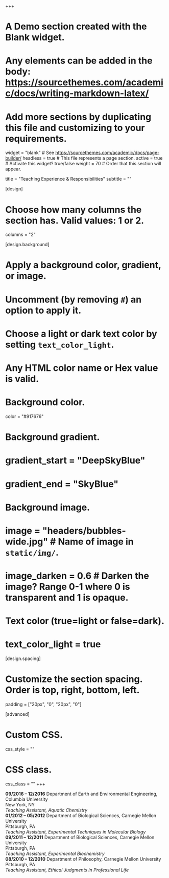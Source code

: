 +++
# A Demo section created with the Blank widget.
# Any elements can be added in the body: https://sourcethemes.com/academic/docs/writing-markdown-latex/
# Add more sections by duplicating this file and customizing to your requirements.

widget = "blank"  # See https://sourcethemes.com/academic/docs/page-builder/
headless = true  # This file represents a page section.
active = true  # Activate this widget? true/false
weight = 70  # Order that this section will appear.

title = "Teaching Experience & Responsibilities"
subtitle = ""

[design]
  # Choose how many columns the section has. Valid values: 1 or 2.
  columns = "2"

[design.background]
  # Apply a background color, gradient, or image.
  #   Uncomment (by removing `#`) an option to apply it.
  #   Choose a light or dark text color by setting `text_color_light`.
  #   Any HTML color name or Hex value is valid.

  # Background color.
  color = "#917676"
  
  # Background gradient.
  # gradient_start = "DeepSkyBlue"
  # gradient_end = "SkyBlue"
  
  # Background image.
  # image = "headers/bubbles-wide.jpg"  # Name of image in `static/img/`.
  # image_darken = 0.6  # Darken the image? Range 0-1 where 0 is transparent and 1 is opaque.

  # Text color (true=light or false=dark).
  # text_color_light = true

[design.spacing]
  # Customize the section spacing. Order is top, right, bottom, left.
  padding = ["20px", "0", "20px", "0"]

[advanced]
 # Custom CSS. 
 css_style = ""
 
 # CSS class.
 css_class = ""
+++

<strong>09/2016 – 12/2016</strong>	Department of Earth and Environmental Engineering, Columbia University  
					New York, NY  
					*Teaching Assistant, Aquatic Chemistry*  
<strong>01/2012 – 05/2012</strong>	Department of Biological Sciences, Carnegie Mellon University  
					Pittsburgh, PA  
					*Teaching Assistant, Experimental Techniques in Molecular Biology*  
<strong>09/2011 – 12/2011</strong>	Department of Biological Sciences, Carnegie Mellon University  
					Pittsburgh, PA  
					*Teaching Assistant, Experimental Biochemistry*  
<strong>08/2010 – 12/2010</strong>	Department of Philosophy, Carnegie Mellon University  
					Pittsburgh, PA  
					*Teaching Assistant, Ethical Judgments in Professional Life*
